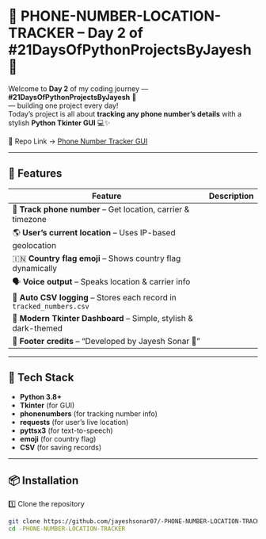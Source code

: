 # 📱 PHONE-NUMBER-LOCATION-TRACKER – Day 2 of #21DaysOfPythonProjectsByJayesh 🚀

Welcome to **Day 2** of my coding journey —  
**#21DaysOfPythonProjectsByJayesh** 🎯  
— building one project every day!  
Today’s project is all about **tracking any phone number’s details** with a stylish **Python Tkinter GUI** 💻✨  

🎉 Repo Link → [Phone Number Tracker GUI](https://github.com/jayeshsonar07/-PHONE-NUMBER-LOCATION-TRACKER)

---

## 🌟 Features

| Feature | Description |
|----------|-------------|
| 📍 **Track phone number** – Get location, carrier & timezone |
| 🌎 **User’s current location** – Uses IP-based geolocation |
| 🇮🇳 **Country flag emoji** – Shows country flag dynamically |
| 🗣️ **Voice output** – Speaks location & carrier info |
| 💾 **Auto CSV logging** – Stores each record in `tracked_numbers.csv` |
| 🎨 **Modern Tkinter Dashboard** – Simple, stylish & dark-themed |
| 👋 **Footer credits** – “Developed by Jayesh Sonar 🚀” |

---

## 🧰 Tech Stack
- **Python 3.8+**
- **Tkinter** (for GUI)
- **phonenumbers** (for tracking number info)
- **requests** (for user’s live location)
- **pyttsx3** (for text-to-speech)
- **emoji** (for country flag)
- **CSV** (for saving records)

---

## 📦 Installation

1️⃣ Clone the repository  
```bash
git clone https://github.com/jayeshsonar07/-PHONE-NUMBER-LOCATION-TRACKER.git
cd -PHONE-NUMBER-LOCATION-TRACKER
